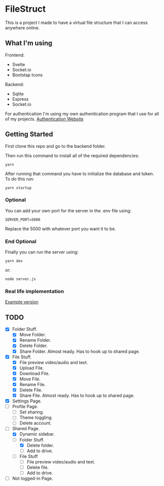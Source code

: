 # FileStruct

This is a project I made to have a virtual file structure that I can access anywhere online.

## What I'm using

Frontend:

- Svelte
- Socket.io
- Bootstap Icons

Backend:

- Sqlite
- Express
- Socket.io

For authentication I'm using my own authentication program that I use for all of my projects.
[Authentication Website](https://auth.gruzservices.com)

## Getting Started

First clone this repo and go to the backend folder.

Then run this command to install all of the required dependencies:

```
yarn
```

After running that command you have to initialize the database and token. To do this run:

```
yarn startup
```

### Optional

You can add your own port for the server in the .env file using:

```
SERVER_PORT=5000
```

Replace the 5000 with whatever port you want it to be.

### End Optional

Finally you can run the server using:

```
yarn dev
```

or:

```
node server.js
```

### Real life implementation

[Example version](https://files.gruzservices.com)

## TODO

- [x] Folder Stuff.
  - [x] Move Folder.
  - [x] Rename Folder.
  - [x] Delete Folder.
  - [x] Share Folder. Almost ready. Has to hook up to shared page.
- [x] File Stuff.
  - [x] File preview video/audio and text.
  - [x] Upload File.
  - [x] Download File.
  - [x] Move File.
  - [x] Rename File.
  - [x] Delete File.
  - [x] Share File. Almost ready. Has to hook up to shared page.
- [x] Settings Page.
- [ ] Profile Page.
  - [ ] Set sharing.
  - [ ] Theme toggling.
  - [ ] Delete account.
- [ ] Shared Page.
  - [x] Dynamic sidebar.
  - [ ] Folder Stuff.
    - [x] Delete folder.
    - [ ] Add to drive.
  - [ ] File Stuff
    - [ ] File preview video/audio and text.
    - [ ] Delete file.
    - [ ] Add to drive.
- [ ] Not logged-in Page.
